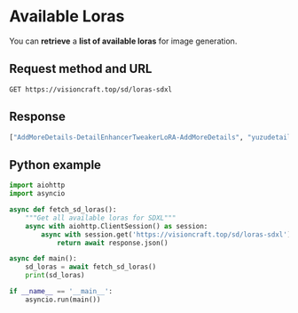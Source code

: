 # Available Loras

You can **retrieve** a **list of available loras** for image generation.

## Request method and URL

```
GET https://visioncraft.top/sd/loras-sdxl
```

## Response

```python
["AddMoreDetails-DetailEnhancerTweakerLoRA-AddMoreDetails", "yuzudetail-rendering-colorful-unrealfeel", ...]
```

## Python example

```python
import aiohttp
import asyncio

async def fetch_sd_loras():
    """Get all available loras for SDXL"""
    async with aiohttp.ClientSession() as session:
        async with session.get('https://visioncraft.top/sd/loras-sdxl') as response:
            return await response.json()

async def main():
    sd_loras = await fetch_sd_loras()
    print(sd_loras)

if __name__ == '__main__':
    asyncio.run(main())
```